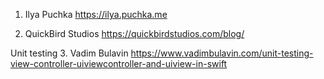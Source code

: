 1.  Ilya Puchka
    https://ilya.puchka.me
    
2.  QuickBird Studios
    https://quickbirdstudios.com/blog/

Unit testing
3.  Vadim Bulavin
    https://www.vadimbulavin.com/unit-testing-view-controller-uiviewcontroller-and-uiview-in-swift
